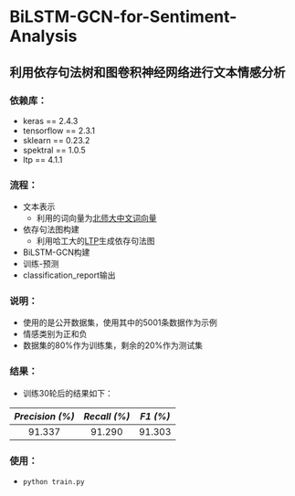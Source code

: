 # BiLSTM-GCN-for-Sentiment-Analysis
## 利用依存句法树和图卷积神经网络进行文本情感分析

### 依赖库：
* keras == 2.4.3
* tensorflow == 2.3.1
* sklearn == 0.23.2
* spektral == 1.0.5
* ltp == 4.1.1

### 流程：
* 文本表示
  * 利用的词向量为[北师大中文词向量](https://github.com/Embedding/Chinese-Word-Vectors)
* 依存句法图构建 
  * 利用哈工大的[LTP](http://ltp.ai/)生成依存句法图
* BiLSTM-GCN构建
* 训练-预测
* classification_report输出

### 说明：
* 使用的是公开数据集，使用其中的5001条数据作为示例
* 情感类别为正和负
* 数据集的80%作为训练集，剩余的20%作为测试集

### 结果：
* 训练30轮后的结果如下： 


|*Precision (%)*|*Recall (%)*|*F1 (%)*|
|:---:|:---:|:---:|
|91.337|91.290|91.303|

### 使用：
* `python train.py`
